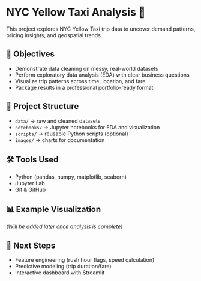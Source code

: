 # NYC Yellow Taxi Analysis 🚕  

This project explores NYC Yellow Taxi trip data to uncover demand patterns, pricing insights, and geospatial trends.  

## 🔑 Objectives  
- Demonstrate data cleaning on messy, real-world datasets  
- Perform exploratory data analysis (EDA) with clear business questions  
- Visualize trip patterns across time, location, and fare  
- Package results in a professional portfolio-ready format  

## 📂 Project Structure  
- `data/` → raw and cleaned datasets  
- `notebooks/` → Jupyter notebooks for EDA and visualization  
- `scripts/` → reusable Python scripts (optional)  
- `images/` → charts for documentation  

## 🛠️ Tools Used  
- Python (pandas, numpy, matplotlib, seaborn)  
- Jupyter Lab  
- Git & GitHub  

## 📊 Example Visualization  
*(Will be added later once analysis is complete)*  

## 🚀 Next Steps  
- Feature engineering (rush hour flags, speed calculation)  
- Predictive modeling (trip duration/fare)  
- Interactive dashboard with Streamlit  
